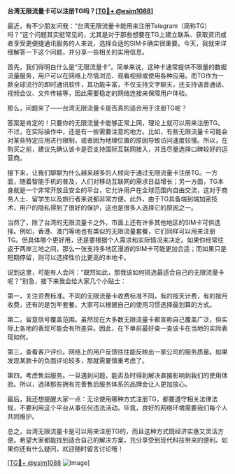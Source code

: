 **台湾无限流量卡可以注册TG吗？[[TG💪+ @esim1088](https://t.me/s/esim1088)]**

最近，有不少朋友问我：“台湾无限流量卡能用来注册Telegram（简称TG）吗？”这个问题其实挺常见的，尤其是对于那些想要在TG上建立联系、获取资讯或者享受更便捷通讯服务的人来说，选择合适的SIM卡确实很重要。今天，我就来详细解答一下这个问题，并分享一些相关的实用信息。

首先，我们得明白什么是“无限流量卡”。简单来说，这种卡通常提供不限量的数据流量服务，用户可以在网络上尽情浏览、观看视频或使用各种应用。而TG作为一款全球流行的即时通讯软件，其功能丰富，不仅支持文字聊天，还支持语音通话、视频会议、文件传输等，因此需要稳定的网络连接来保障用户体验。

那么，问题来了——台湾无限流量卡是否真的适合用于注册TG呢？

答案是肯定的！只要你的无限流量卡能够正常上网，理论上就可以用来注册TG。不过，在实际操作中，还是有一些需要注意的地方。比如，有些无限流量卡可能会对某些特定应用进行限制，或者因为地理位置的原因导致访问速度较慢。所以，在购买之前，建议先确认该卡是否支持国际互联网接入，并且尽量选择口碑较好的运营商。

接下来，让我们聊聊为什么越来越多的人倾向于通过无限流量卡注册TG。一方面，随着智能手机的普及，人们对移动互联网的需求日益增长；另一方面，TG本身就是一个非常开放且安全的平台，它允许用户在全球范围内自由交流，这对于商务人士、留学生以及旅行者来说都非常方便。此外，由于TG具备端到端加密技术，用户的隐私得到了很好的保护，这也是很多人选择它的原因之一。

当然了，除了台湾的无限流量卡之外，市面上还有许多其他地区的SIM卡可供选择。例如，香港、澳门等地也有类似的无限流量套餐，它们同样可以用来注册TG。但具体哪个更好用，还是要根据个人需求和实际情况来决定。如果你经常往返于两岸三地之间，那么一张支持多地区漫游的SIM卡可能更加合适；而如果只是短期停留，则可以选择性价比更高的本地卡。

说到这里，可能有人会问：“既然如此，那我该如何挑选最适合自己的无限流量卡呢？”别急，接下来我会给大家几个小贴士：

第一，关注资费标准。不同的无限流量卡收费标准不同，有的按天计费，有的按月收费，还有的是包年套餐。大家可以根据自己的使用习惯选择最划算的方式。

第二，留意信号覆盖范围。虽然现在大多数无限流量卡都宣称自己覆盖广泛，但实际上各地的表现可能会有所差异。因此，在下单前最好查一查该卡在当地的实际表现如何。

第三，查看客户评价。网络上的用户反馈往往能反映出一家公司的服务质量。如果发现某款卡的负面评论较多，那就需要慎重考虑了。

第四，考虑售后服务。一旦遇到问题，能否及时得到解决直接影响到我们的使用体验。所以，选择那些拥有完善售后服务体系的品牌会让人更加放心。

最后，我还想提醒大家一点：无论使用哪种方式注册TG，都要遵守相关法律法规，不要利用这个平台从事任何违法活动。毕竟，良好的网络环境需要我们每个人共同维护。

总之，台湾无限流量卡是可以用来注册TG的，而且这种方式既经济实惠又灵活方便。希望大家都能找到适合自己的解决方案，充分享受到现代科技带来的便利。如果你还有什么疑问，欢迎随时留言讨论哦！

[[TG💪+ @esim1088](https://t.me/s/esim1088) ![Image](https://i.postimg.cc/4NQfJmqS/Snipaste-2025-05-13-00-14-12.png)]